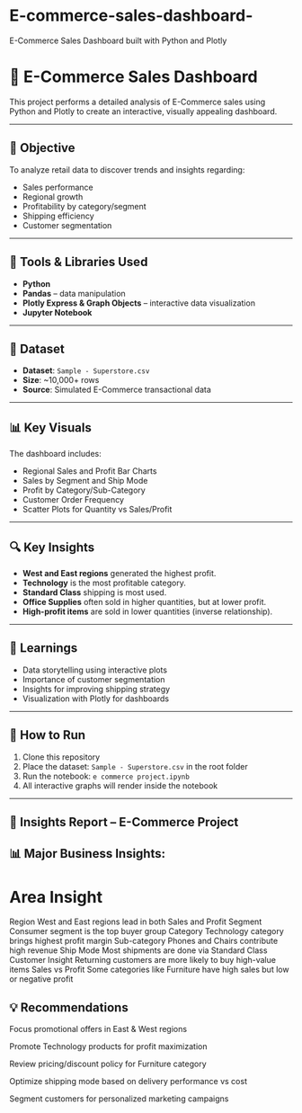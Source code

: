 # E-commerce-sales-dashboard-
 E-Commerce Sales Dashboard built with Python and Plotly

# 🛒 E-Commerce Sales Dashboard

This project performs a detailed analysis of E-Commerce sales using Python and Plotly to create an interactive, visually appealing dashboard.

---

## 🎯 Objective

To analyze retail data to discover trends and insights regarding:
- Sales performance
- Regional growth
- Profitability by category/segment
- Shipping efficiency
- Customer segmentation

---

## 🧰 Tools & Libraries Used

- **Python**
- **Pandas** – data manipulation
- **Plotly Express & Graph Objects** – interactive data visualization
- **Jupyter Notebook**

---

## 📁 Dataset

- **Dataset**: `Sample - Superstore.csv`
- **Size**: ~10,000+ rows
- **Source**: Simulated E-Commerce transactional data

---

## 📊 Key Visuals

The dashboard includes:
- Regional Sales and Profit Bar Charts
- Sales by Segment and Ship Mode
- Profit by Category/Sub-Category
- Customer Order Frequency
- Scatter Plots for Quantity vs Sales/Profit

---

## 🔍 Key Insights

- **West and East regions** generated the highest profit.
- **Technology** is the most profitable category.
- **Standard Class** shipping is most used.
- **Office Supplies** often sold in higher quantities, but at lower profit.
- **High-profit items** are sold in lower quantities (inverse relationship).

---

## 🧠 Learnings

- Data storytelling using interactive plots
- Importance of customer segmentation
- Insights for improving shipping strategy
- Visualization with Plotly for dashboards

---

## 🚀 How to Run

1. Clone this repository
2. Place the dataset: `Sample - Superstore.csv` in the root folder
3. Run the notebook: `e commerce project.ipynb`
4. All interactive graphs will render inside the notebook

---

## 📘 Insights Report – E-Commerce Project

## 📊 Major Business Insights:

# Area                    Insight	

Region	                 West and East regions lead in both Sales and Profit
Segment          	      Consumer segment is the top buyer group
Category	               Technology category brings highest profit margin
Sub-category	           Phones and Chairs contribute high revenue
Ship Mode              	Most shipments are done via Standard Class
Customer Insight	       Returning customers are more likely to buy high-value items
Sales vs Profit	        Some categories like Furniture have high sales but low or negative profit

## 💡 Recommendations
Focus promotional offers in East & West regions

Promote Technology products for profit maximization

Review pricing/discount policy for Furniture category

Optimize shipping mode based on delivery performance vs cost

Segment customers for personalized marketing campaigns




